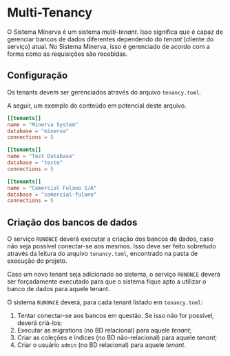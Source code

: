 # Multi-Tenancy

O Sistema Minerva é um sistema *multi-tenant*. Isso significa que é
capaz de gerenciar bancos de dados diferentes dependendo do *tenant*
(cliente do serviço) atual. No Sistema Minerva, isso é gerenciado de
acordo com a forma como as requisições são recebidas.

## Configuração

Os tenants devem ser gerenciados através do arquivo `tenancy.toml`.

A seguir, um exemplo do conteúdo em potencial deste arquivo.

```toml
[[tenants]]
name = "Minerva System"
database = "minerva"
connections = 5

[[tenants]]
name = "Test Database"
database = "teste"
connections = 5

[[tenants]]
name = "Comercial Fulano S/A"
database = "comercial-fulano"
connections = 5
```

## Criação dos bancos de dados

O serviço `RUNONCE` deverá executar a criação dos bancos de dados, caso
não seja possível conectar-se aos mesmos. Isso deve ser feito sobretudo
através da leitura do arquivo `tenancy.toml`, encontrado na pasta de
execução do projeto.

Caso um novo tenant seja adicionado ao sistema, o serviço `RUNONCE`
deverá ser forçadamente executado para que o sistema fique apto a
utilizar o banco de dados para aquele tenant.

O sistema `RUNONCE` deverá, para cada tenant listado em `tenancy.toml`:

1. Tentar conectar-se aos bancos em questão. Se isso não for possível,
   deverá criá-los;
2. Executar as migrations (no BD relacional) para aquele *tenant*;
3. Criar as coleções e índices (no BD não-relacional) para aquele *tenant*;
3. Criar o usuário `admin` (no BD relacional) para aquele *tenant*.

